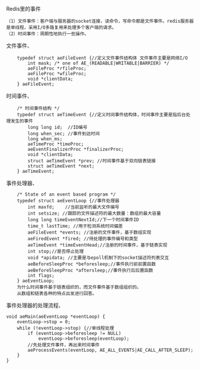 
Redis里的事件

    （1）文件事件：客户端与服务器的socket连接，读命令，写命令都是文件事件。redis服务器是单线程，采用I/O多路复用来处理多个客户端的请求。
    （2）时间事件：周期性地执行一些操作。


文件事件、

        typedef struct aeFileEvent {//定义文件事件结构体 文件事件主要是网络I/O
            int mask; /* one of AE_(READABLE|WRITABLE|BARRIER) */
            aeFileProc *rfileProc;
            aeFileProc *wfileProc;
            void *clientData;
        } aeFileEvent;
        
时间事件、

        /* 时间事件结构 */
        typedef struct aeTimeEvent {//定义时间事件结构体，时间事件主要是指后台处理发生的事件
            long long id;  //ID编号
            long when_sec; //事件到达时间
            long when_ms;
            aeTimeProc *timeProc;
            aeEventFinalizerProc *finalizerProc;
            void *clientData;
            struct aeTimeEvent *prev; //时间事件基于双向链表链接
            struct aeTimeEvent *next;
        } aeTimeEvent;


事件处理器、

        /* State of an event based program */
        typedef struct aeEventLoop {//事件处理器
            int maxfd;    //当前监听的最大文件编号
            int setsize; //跟踪的文件描述符的最大数量：数组的最大容量
            long long timeEventNextId;//下一个时间事件ID
            time_t lastTime; //用于检测系统时间偏差
            aeFileEvent *events; //注册的文件事件，基于数组实现
            aeFiredEvent *fired; //待处理的事件编号和类型
            aeTimeEvent *timeEventHead;//注册的时间事件，基于链表实现
            int stop;//是否停止处理
            void *apidata; //主要是与epoll机制下的socket描述符列表交互
            aeBeforeSleepProc *beforesleep;//事件执行前前置函数
            aeBeforeSleepProc *aftersleep;//事件执行后后置函数
            int flags;
        } aeEventLoop;
        为什么时间事件基于链表组织的，而文件事件基于数组组织的。
        从数组和链表各种的特点出发进行回答。
        
事件处理器的处理流程、

    void aeMain(aeEventLoop *eventLoop) {
        eventLoop->stop = 0;
        while (!eventLoop->stop) {//单线程处理
            if (eventLoop->beforesleep != NULL)
                eventLoop->beforesleep(eventLoop);
            //先处理文件事件，再出来时间事件
            aeProcessEvents(eventLoop, AE_ALL_EVENTS|AE_CALL_AFTER_SLEEP);
        }
    }
